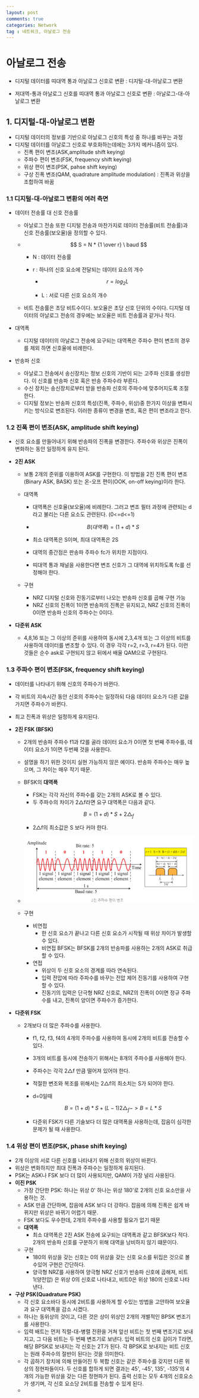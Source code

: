 ```yaml
---
layout: post
comments: true
categories: Network
tag : 네트워크, 아날로그 전송
---
```




# 아날로그 전송

- 디지털 데이터를 띠대역 통과 아날로그 신호로 변환 : 디지털-대-아날로그 변환

- 저대역-통과 아날로그 신호를 띠대역 통과 아날로그 신호로 변환 : 아날로그-대-아날로그 변환



## 1. 디지털-대-아날로그 변환

- 디지털 데이터의 정보를 기반으로 아날로그 신호의 특성 중 하나를 바꾸는 과정
- 디지털 데이터를 아날로그 신호로 부호화하는데에는 3가지 메커니즘이 있다.
  - 진폭 편이 변조(ASK,amplitude shift keying)
  - 주파수 편이 변조(FSK, frequency shift keying)
  - 위상 편이 변조(PSK, pahse shift keying)
  - 구상 진폭 변조(QAM, quadrature amplitude modulation) : 진폭과 위상을 조합하여 바꿈



### 1.1 디지털-대-아날로그 변환의 여러 측면

- 데이터 전송률 대 신호 전송률

  - 아날로그 전송 또한 디지털 전송과 마찬가지로 데이터 전송률(비트 전송률)과 신호 전송률(보오율)을 정의할 수 있다. 

  - $$
    S = N * {1 \over r} \ baud
    $$

    - N : 데이터 전송률

    - r : 하나의 신호 요소에 전달되는 데이터 요소의 개수

      - $$
        r = log_2L
        $$

      - L : 서로 다른 신호 요소의 개수

  - 비트 전송률은 초당 비트수이다. 보오율은 초당 신호 단위의 수이다. 디지털 데이터의 아날로그 전송의 경우에는 보오율은 비트 전송률과 같거나 적다.

- 대역폭

  - 디지털 데이터의 아날로그 전송에 요구되는 대역폭은 주파수 편이 변조의 경우를 제외 하면 신호율에 비례한다.

- 반송파 신호

  - 아날로그 전송에서 송신장치는 정보 신호의 기반이 되는 고주파 신호를 생성한다. 이 신호를 반송파 신호 혹은 반송 주파수라 부른다.
  - 수신 장치는 송신장치로부터 받을 반송파 신호의 주파수에 맞추어지도록 조절한다. 
  - 디지털 정보는 반송파 신호의 특성(진폭, 주파수, 위상)중 한가지 이상을 변화시키는 방식으로 변조된다. 이러한 종류이 변경을 변조, 혹은 편이 변조라고 한다.



### 1.2 진폭 편이 변조(ASK, amplitude shift keying)

- 신호 요소를 만들어내기 위해 반송파의 진폭을 변경한다. 주파수와 위상은 진폭이 변화하는 동안 일정하게 유지 된다.

- **2진 ASK**

  - 보통 2개의 준위를 이용하여 ASK를 구현한다. 이 방법을 2진 진폭 편이 변조(Binary ASK, BASK) 또는 온-오프 편이(OOK, on-off keying)이라 한다. 

  - 대역폭

    - 대역폭은 신호율(보오율)에 비례한다. 그러고 변조 필터 과정에 관련되는 d라고 불리는 다른 요소도 관련된다. (0<=d<=1)

    - $$
      B(대역폭) = (1+d)*S
      $$

    - 최소 대역폭은 S이며, 최대 대역폭은 2S

    - 대역의 중간점은 판송파 주파수 fc가 위치한 지점이다.

    - 띠대역 통과 채널을 사용한다면 변조 신호가 그 대역에 위치하도록 fc를 선정해야 한다.
    
  - 구현
  
    - NRZ 디지털 신호와 진동기로부터 나오는 반송파 신호를 곱해 구현 가능
    - NRZ 신호의 진폭이 1이면 반송파의 진폭은 유지되고, NRZ 신호의 진폭이 0이면 반송파 신호의 주파수는 0이다.
  
- **다준위 ASK**

  - 4,8,16 또는 그 이상의 준위를 사용하여 동시에 2,3,4개 또는 그 이상의 비트를 사용하여 데이터를 변조할 수 있다. 이 경우 각각 r=2, r=3, r=4가 된다. 이런 것들은 순수 ask로 구현되지 않고 뒤에서 배울 QAM으로 구현된다.



### 1.3 주파수 편이 변조(FSK, frequency shift keying)

- 데이터를 나타내기 위해 신호의 주파수가 바뀐다.

- 각 비트의 지속시간 동안 신호의 주파수는 일정하되 다음 데이터 요소가 다른 값을 가지면 주파수가 바뀐다.

- 최고 진폭과 위상은 일정하게 유지된다.

- **2진 FSK (BFSK)**

  - 2개의 반송파 주파수 f1과 f2를 골라 데이터 요소가 0이면 첫 번째 주파수를, 데이터 요소가 1이면 두번째 것을 사용한다.

  - 설명을 하기 위한 것이지 실현 가능하지 않은 예이다. 반송파 주파수는 매우 높으며, 그 차이는 매우 작기 때문.

  - BFSK의 **대역폭**

    - FSK는 각각 자신의 주파수를 갖는 2개의 ASK로 볼 수 있다.
    - 두 주파수의 차이가 2△f라면 요구 대역폭은 다음과 같다.

    $$
    B = (1+d)*S\ +\ 2△_f
    $$

    - 2△f의 최소값은 S 보다 커야 한다.

  - ![](../../assets/data_communication/bfsk.PNG)

  - 구현

    - 비연접
      - 한 신호 요소가 끝나고 다른 신호 요소가 시작될 때 위상 차이가 발생할 수 있다.
      - 비연접 BFSK는 BFSK를 2개의 반송파를 사용하는 2개의 ASK로 취급할 수 있다.
    - 연접
      - 위상이 두 신호 요소의 경계를 따라 연속된다.
      - 입력 전압에 따라 주파수를 바꾸는 전압 제어 진동기를 사용하여 구현할 수 있다.
      - 진동기의 입력은 단극형 NRZ 신호로, NRZ의 진폭이 0이면 정규 주파수를 내고, 진폭이 양이면 주파수가 증가한다.

- **다준위 FSK**

  - 2개보다 더 많은 주파수를 사용한다.

    - f1, f2, f3, f4의 4개의 주파수를 사용하여 동시에 2개의 비트를 전송할 수 있다. 

    - 3개의 비트를 동시에 전송하기 위해서는 8개의 주파수를 사용해야 한다.

    - 주파수는 각각 2△f 만큼 떨어져 있어야 한다.

    - 적절한 변조와 복조를 위해서는 2△f의 최소치는 S가 되어야 한다.

    - d=0일때

      
      $$
      B = (1+d) * S+(L-1)2△_f -> B = L*S
      $$

    - 다준위 FSK가 다른 기술보다 더 많은 대역폭을 사용하는데, 잡음이 심각한 문제가 될 때 사용한다.
      

### 1.4 위상 편이 변조(PSK, phase shift keying)

- 2개 이상의 서로 다른 신호를 나타내기 위해 신호의 위상이 바뀐다.
- 위상은 변화하지만 최대 진폭과 주파수는 일정하게 유지된다.
- PSK는 ASK나 FSK 보다 더 많이 사용되지만, QAM이 가장 널리 사용된다.
- **이진 PSK**
  - 가장 간단한 PSK: 하나는 위상 0' 하나는 위상 180'로 2개의 신호 요소만을 사용하는 것.
  - ASK 만큼 간단하며, 잡음에 ASK 보다 더 강하다. 잡음에 의해 진폭은 쉽게 바뀌지만 위상은 바뀌기 어렵기 때문.
  - FSK 보다도 우수한데, 2개의 주파수를 사용할 필요가 없기 때문
  - **대역폭**
    - 최소 대역폭은 2진 ASK 전송에 요구되는 대역폭과 같고  BFSK보다 적다. 2개의 반송파 신호를 구분하기 위해 대역을 낭비하지 않기 떄문이다.
  - 구현
    - 180의 위상을 갖는 신호는 0의 위상을 갖는 신호 요소를 뒤집은 것으로 볼 수있어 구현은 간단하다.
    - 양극형 NRZ를 사용하여 양극형 NRZ 신호가 반송파 신호에 곱해져, 비트 1(양전압) 은 위상 0의 신호로 나타내고, 비트0은 위상 180의 신호로 나타낸다.
- **구상 PSK(Quadrature PSK)**
  - 각 신호 요소바다 동시에 2비트를 사용하게 할 수있는 방법을 고안하여 보오율과 요구 대역폭을 감소 시켰다.
  - 하나는 동위상의 것이고, 다른 것은 상이 위상인 2개의 개별적인 BPSK 변조기를 사용한다.
  - 입력 배트는 먼저 직렬-대-병렬 전환을 거쳐 앞선 비트는 첫 번째 변조기로 보내지고, 그 다음 비트는 두 번째 변조기로 보낸다. 입력 비트의 신호 길이가 T라면, 해당 BPSK로 보내지는 각 신호는 2T가 된다. 각 BPSK로 보내지는 비트 신호는 원래 주파수의 절반이 된다는 것을 의미한다.
  - 각 곱하기 장치에 의해 만들어진 두 복합 신호는 같은 주파수를 갖지만 다른 위상의 정현파들이다. 두 신호를 합하게 되면 결과는 45', -45', 135', -135'의 4개의 가능한 위상을 갖는 다른 정현파가 된다. 출력 신호는 모두 4개의 신호요소가 생기며, 각 신호 요소당 2비트를 전송할 수 있게 된다.
  - 